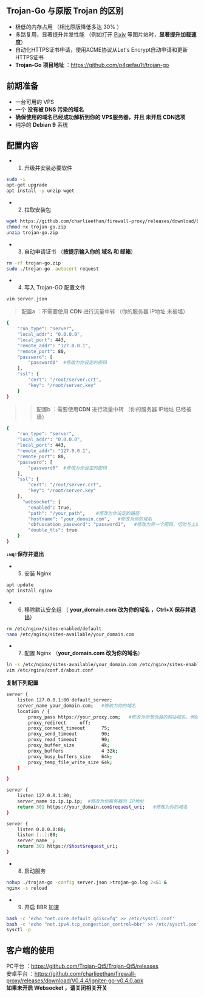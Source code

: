 ## Trojan-Go 与原版 Trojan 的区别
- 极低的内存占用 （相比原版降低多达 30% ）
- 多路复用，显著提升并发性能 （例如打开 [Pixiv](https://www.pixiv.net) 等图片站时，**显著提升加载速度**）  
- 自动化HTTPS证书申请，使用ACME协议从Let's Encrypt自动申请和更新HTTPS证书   
- **Trojan-Go 项目地址** ：https://github.com/p4gefau1t/trojan-go
## 前期准备 
- 一台可用的 VPS   
- 一个 **没有被 DNS 污染的域名**    
- **确保使用的域名已经成功解析到你的 VPS服务器，并且 未开启 CDN选项**   
- 纯净的 **Debian 9** 系统 
## 配置内容 
- 1. 升级并安装必要软件   
```bash
sudo -i
apt-get upgrade
apt install -y unzip wget
```
- 2. 拉取安装包   
```bash
wget https://github.com/charlieethan/firewall-proxy/releases/download/LTS/trojan-go.zip
chmod +x trojan-go.zip
unzip trojan-go.zip
```
- 3. 自动申请证书 （**按提示输入你的 域名 和 邮箱**）  
```bash
rm -rf trojan-go.zip
sudo ./trojan-go -autocert request
```
- 4. 写入 Trojan-GO 配置文件     
```bash
vim server.json
```
> 配置a ：不需要使用 **CDN** 进行流量中转 （你的服务器 IP地址 未被墙）  
```bash
{
    "run_type": "server",
    "local_addr": "0.0.0.0",
    "local_port": 443,
    "remote_addr": "127.0.0.1",
    "remote_port": 80,
    "password": [
        "password0"  #修改为你设定的密码
    ],
    "ssl": {
        "cert": "/root/server.crt",
        "key": "/root/server.key"
    }
}
```
>> 配置b ：需要使用**CDN** 进行流量中转 （你的服务器 IP地址 已经被墙）  
```bash
{
    "run_type": "server",
    "local_addr": "0.0.0.0",
    "local_port": 443,
    "remote_addr": "127.0.0.1",
    "remote_port": 80,
    "password": [
        "password0"  #修改为你设定的密码
    ],
    "ssl": {
        "cert": "/root/server.crt",
        "key": "/root/server.key"
    },
      "websocket": {
        "enabled": true,
        "path": "/your_path",    #修改为你设定的路径
        "hostname": "your_domain.com",   #修改为你的域名
        "obfuscation_password": "password1",   #修改为另一个密码，切勿与上面的密码相同
        "double_tls": true
    }
}
```
**`:wq!`保存并退出** 

- 5. 安装 Nginx  
```bash
apt update
apt install nginx
```
- 6. 移除默认安全组 （ **your_domain.com 改为你的域名 ，Ctrl+X 保存并退出**）
```bash
rm /etc/nginx/sites-enabled/default
nano /etc/nginx/sites-available/your_domain.com
```
- 7. 配置 Nginx （**your_domain.com 改为你的域名**）   
```bash
ln -s /etc/nginx/sites-available/your_domain.com /etc/nginx/sites-enabled/
vim /etc/nginx/conf.d/about.conf
```
**复制下列配置**  
```bash
server {
    listen 127.0.0.1:80 default_server;
    server_name your_domain.com;   #修改为你的域名
    location / {
        proxy_pass https://your_proxy.com;   #修改为你想伪装的网站域名，例如 https://www.pexels.com  
        proxy_redirect     off;
        proxy_connect_timeout      75; 
        proxy_send_timeout         90; 
        proxy_read_timeout         90; 
        proxy_buffer_size          4k; 
        proxy_buffers              4 32k; 
        proxy_busy_buffers_size    64k; 
        proxy_temp_file_write_size 64k; 
    }

}

server {
    listen 127.0.0.1:80;
    server_name ip.ip.ip.ip;  #修改为你服务器的 IP地址
    return 301 https://your_domain.com$request_uri;   #修改为你的域名
}

server {
    listen 0.0.0.0:80;
    listen [::]:80;
    server_name _;
    return 301 https://$host$request_uri;
}
```
- 8. 启动服务  
```bash
nohup ./trojan-go -config server.json >trojan-go.log 2<&1 &
nginx -s reload
```
- 9. 开启 BBR 加速 
```bash
bash -c 'echo "net.core.default_qdisc=fq" >> /etc/sysctl.conf'
bash -c 'echo "net.ipv4.tcp_congestion_control=bbr" >> /etc/sysctl.conf'
sysctl -p
```
## 客户端的使用 
PC平台 ：https://github.com/Trojan-Qt5/Trojan-Qt5/releases   
安卓平台 ：https://github.com/charlieethan/firewall-proxy/releases/download/V0.4.4/igniter-go-v0.4.0.apk   
**如果未开启 Websocket ，请关闭相关开关**
